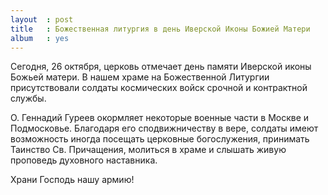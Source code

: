 ```yaml
---
layout  : post
title   : Божественная литургия в день Иверской Иконы Божией Матери
album   : yes
---
```

Сегодня, 26 октября, церковь отмечает день памяти Иверской иконы Божьей матери. В нашем храме на Божественной Литургии присутствовали солдаты космических войск срочной и контрактной службы.

О. Геннадий Гуреев окормляет некоторые военные части в Москве и Подмосковье. Благодаря его сподвижничеству в вере, солдаты имеют возможность иногда посещать церковные богослужения, принимать Таинство Св. Причащения, молиться в храме и слышать живую проповедь духовного наставника.

Храни Господь нашу армию!
